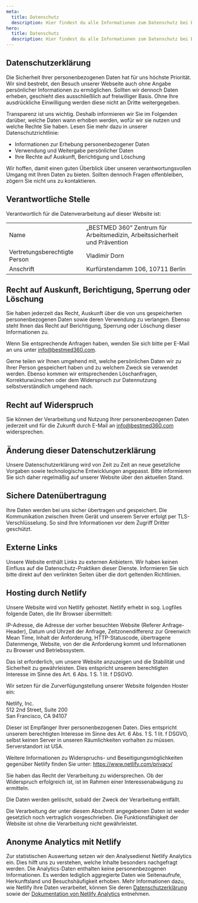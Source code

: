 ```yaml
---
meta:
  title: Datenschutz
  description: Hier findest du alle Informationen zum Datenschutz bei BESTMED 360.
hero:    
  title: Datenschutz
  description: Hier findest du alle Informationen zum Datenschutz bei BESTMED 360.
---
```


## Datenschutzerklärung

Die Sicherheit Ihrer personenbezogenen Daten hat für uns höchste Priorität. Wir sind bestrebt, den Besuch unserer Webseite auch ohne Angabe persönlicher Informationen zu ermöglichen. Sollten wir dennoch Daten erheben, geschieht dies ausschließlich auf freiwilliger Basis. Ohne Ihre ausdrückliche Einwilligung werden diese nicht an Dritte weitergegeben.

Transparenz ist uns wichtig. Deshalb informieren wir Sie im Folgenden darüber, welche Daten wann erhoben werden, wofür wir sie nutzen und welche Rechte Sie haben. Lesen Sie mehr dazu in unserer Datenschutzrichtlinie:

- Informationen zur Erhebung personenbezogener Daten
- Verwendung und Weitergabe persönlicher Daten
- Ihre Rechte auf Auskunft, Berichtigung und Löschung

Wir hoffen, damit einen guten Überblick über unseren verantwortungsvollen Umgang mit Ihren Daten zu bieten. Sollten dennoch Fragen offenbleiben, zögern Sie nicht uns zu kontaktieren.

## Verantwortliche Stelle

Verantwortlich für die Datenverarbeitung auf dieser Website ist:

| | |
| --- | --- |
| Name | „BESTMED 360“ Zentrum für Arbeitsmedizin, Arbeitssicherheit und Prävention |
| Vertretungsberechtigte Person | Vladimir Dorn |
| Anschrift | Kurfürstendamm 106, 10711 Berlin |

## Recht auf Auskunft, Berichtigung, Sperrung oder Löschung

Sie haben jederzeit das Recht, Auskunft über die von uns gespeicherten personenbezogenen Daten sowie deren Verwendung zu verlangen. Ebenso steht Ihnen das Recht auf Berichtigung, Sperrung oder Löschung dieser Informationen zu.

Wenn Sie entsprechende Anfragen haben, wenden Sie sich bitte per E-Mail an uns unter info@bestmed360.com.

Gerne teilen wir Ihnen umgehend mit, welche persönlichen Daten wir zu Ihrer Person gespeichert haben und zu welchem Zweck sie verwendet werden. Ebenso kommen wir entsprechenden Löschanfragen, Korrekturwünschen oder dem Widerspruch zur Datennutzung selbstverständlich umgehend nach.

## Recht auf Widerspruch

Sie können der Verarbeitung und Nutzung Ihrer personenbezogenen Daten jederzeit und für die Zukunft durch E-Mail an info@bestmed360.com widersprechen.

## Änderung dieser Datenschutzerklärung

Unsere Datenschutzerklärung wird von Zeit zu Zeit an neue gesetzliche Vorgaben sowie technologische Entwicklungen angepasst. Bitte informieren Sie sich daher regelmäßig auf unserer Website über den aktuellen Stand.

## Sichere Datenübertragung

Ihre Daten werden bei uns sicher übertragen und gespeichert. Die Kommunikation zwischen Ihrem Gerät und unserem Server erfolgt per TLS-Verschlüsselung. So sind Ihre Informationen vor dem Zugriff Dritter geschützt.

## Externe Links

Unsere Website enthält Links zu externen Anbietern. Wir haben keinen Einfluss auf die Datenschutz-Praktiken dieser Dienste. Informieren Sie sich bitte direkt auf den verlinkten Seiten über die dort geltenden Richtlinien.

## Hosting durch Netlify

Unsere Website wird von Netlify gehostet. Netlify erhebt in sog. Logfiles folgende Daten, die Ihr Browser übermittelt:

IP-Adresse, die Adresse der vorher besuchten Website (Referer Anfrage-Header), Datum und Uhrzeit der Anfrage, Zeitzonendifferenz zur Greenwich Mean Time, Inhalt der Anforderung, HTTP-Statuscode, übertragene Datenmenge, Website, von der die Anforderung kommt und Informationen zu Browser und Betriebssystem.

Das ist erforderlich, um unsere Website anzuzeigen und die Stabilität und Sicherheit zu gewährleisten. Dies entspricht unserem berechtigten Interesse im Sinne des Art. 6 Abs. 1 S. 1 lit. f DSGVO.

Wir setzen für die Zurverfügungstellung unserer Website folgenden Hoster ein:

Netlify, Inc.  
512 2nd Street, Suite 200  
San Francisco, CA 94107

Dieser ist Empfänger Ihrer personenbezogenen Daten. Dies entspricht unserem berechtigten Interesse im Sinne des Art. 6 Abs. 1 S. 1 lit. f DSGVO, selbst keinen Server in unseren Räumlichkeiten vorhalten zu müssen. Serverstandort ist USA.

Weitere Informationen zu Widerspruchs- und Beseitigungsmöglichkeiten gegenüber Netlify finden Sie unter: https://www.netlify.com/privacy/

Sie haben das Recht der Verarbeitung zu widersprechen. Ob der Widerspruch erfolgreich ist, ist im Rahmen einer Interessenabwägung zu ermitteln.

Die Daten werden gelöscht, sobald der Zweck der Verarbeitung entfällt.

Die Verarbeitung der unter diesem Abschnitt angegebenen Daten ist weder gesetzlich noch vertraglich vorgeschrieben. Die Funktionsfähigkeit der Website ist ohne die Verarbeitung nicht gewährleistet.

## Anonyme Analytics mit Netlify

Zur statistischen Auswertung setzen wir den Analysedienst Netlify Analytics ein. Dies hilft uns zu verstehen, welche Inhalte besonders nachgefragt werden. Die Analytics-Daten enthalten keine personenbezogenen Informationen. Es werden lediglich aggregierte Daten wie Seitenaufrufe, Herkunftsland und Besuchshäufigkeit erhoben. Mehr Informationen dazu, wie Netlify Ihre Daten verarbeitet, können Sie deren [Datenschutzerklärung](https://www.netlify.com/privacy/) sowie der [Dokumentation von Netlify Analytics](https://docs.netlify.com/monitor-sites/analytics/) entnehmen.